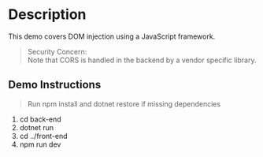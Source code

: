 
# Description  

This demo covers DOM injection using a JavaScript framework.

>Security Concern:  
>Note that CORS is handled in the backend by a vendor specific library.

## Demo Instructions

>Run npm install and dotnet restore if missing dependencies

1. cd back-end
2. dotnet run
3. cd ../front-end
4. npm run dev
